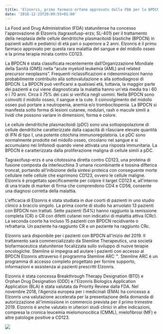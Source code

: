 ```yaml
---
title: 'Elzonris, primo farmaco orfano approvato dalla FDA per la BPDCN'
date: '2018-12-23T20:09:55+01:00'
---
```

La Food and Drug Administration (FDA) statunitense ha concesso l'approvazione di Elzonris (tagraxofusp-erzs; SL-401) per il trattamento della neoplasia delle cellule dendritiche plasmacitoidi blastiche (BPDCN) in pazienti adulti e pediatrici di età pari o superiore a 2 anni. Elzonris è il primo farmaco approvato per questa rara malattia del sangue e del midollo osseo e la prima terapia mirata contro CD123.

La BPDCN é stata classificata recentemente dall’Organizzazione Mondiale della Sanità (OMS) nella “acute myeloid leukemia (AML) and related precursor neoplasms”. Frequenti riclassificazioni e ridenominazioni hanno probabilmente contribuito alla sottovalutazione e alla sottodiagnosi di BPDCN. La BPDCN può verificarsi a qualsiasi età, tuttavia, la maggior parte dei pazienti a cui viene diagnosticata la malattia hanno un'età media tra i 60 e i 70 anni. Circa il 75% dei casi si verifica negli uomini. Nella BPDCN sono coinvolti il midollo osseo, il sangue e la cute. Il coinvolgimento del midollo osseo può portare a neutropenia, anemia e/o trombocitopenia. La BPDCN si manifesta sotto forma di lesioni cutanee, nodulari, rash o macule simili a lividi che possono variare in dimensioni, forma e colore.

Le cellule dendritiche plasmacitoidi (pDC) sono una sottopopolazione di cellule dendritiche caratterizzate dalla capacità di rilasciare elevate quantità di IFN di tipo I, una potente citochina immunoregolatoria. Le pDC sono normalmente prodotte nel midollo osseo, circolano nel sangue e si accumulano nei linfonodi quando viene attivata una risposta immunitaria. La BPDCN è caratterizzata dalla proliferazione maligna di cellule simili a pDC.

Tagraxofusp-erzs é una citotossina diretta contro CD123, una proteina di fusione composta da interleuchina 3 umana ricombinante e tossina difterica troncat, portando all’inibizione della sintesi proteica con conseguente morte cellulare nelle cellule che esprimono CD123, ovvero le cellule maligne. Elzonris è progettato specificamente per colpire il target CD123 e, all'interno di una triade di marker di firma che comprendono CD4 e CD56, consente una diagnosi corretta della malattia.

L'efficacia di Elzonris è stata studiata in due coorti di pazienti in uno studio clinico a braccio singolo. La prima coorte di studio ha arruolato 13 pazienti con BPDCN non trattati. Sette pazienti (54%) hanno raggiunto la remissione completa (CR) o CR con difetti cutanei non indicativi di malattia attiva (CRc). La seconda coorte ha incluso 15 pazienti con BPDCN recidivante o refrattaria. Un paziente ha raggiunto CR e un paziente ha raggiunto CRc.

Elzonris sarà disponibile per i pazienti con BPDCN all'inizio del 2019. Il trattamento sarà commercializzato da Stemline Therapeutics, una società biofarmaceutica statunitense focalizzata sullo sviluppo di nuove terapie oncologiche. Stemline si impegna ad aiutare i pazienti con accesso al BPDCN Elzonris attraverso il programma Stemline ARC ™. Stemline ARC è un programma di accesso completo progettato per fornire supporto, informazioni e assistenza ai pazienti prescritti Elzonris.

Elzonris è stata concessa Breakthrough Therapy Designation (BTD) e Orphan Drug Designation (ODD) e l'Elzonris Biologics Application Application (BLA) è stata valutata da Priority Review dalla FDA. Nel novembre 2018, l'Agenzia europea per i medicinali (EMA) ha concesso a Elzonris una valutazione accelerata per la presentazione della domanda di autorizzazione all'immissione in commercio prevista per il primo trimestre 2019. Elzonris è anche valutato in ulteriori studi clinici in altre indicazioni, compresa la cronica leucemia mielomonocitica (CMML), mielofibrosi (MF) e altre patologie positive a CD123.

![](/img/b9f63af7-e9f6-4580-9536-6c0fa37a94be.jpeg)
